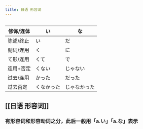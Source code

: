 ```yaml
---
title: 日语 形容词
---
```


## 
| 修饰/连体 | い             | な               |
| --------- | -------------- | ---------------- |
| 陈述/终止 | い             | だ               |
| 副词/连用 | く             | に               |
| て形/连用 | くて           | で               |
| 连用+否定      | くない         | じゃない         |
| 过去/连用 | かった         | だった           |
| 过去否定  | くなかった     | じゃなかった     |
## [[日语 形容词]]
### 有形容词和形容动词之分，此后一般用「a.い」「a.な」表示